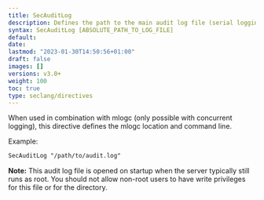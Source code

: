 ```yaml
---
title: SecAuditLog
description: Defines the path to the main audit log file (serial logging format) or the concurrent logging index file (concurrent logging format).
syntax: SecAuditLog [ABSOLUTE_PATH_TO_LOG_FILE]
default: 
date: 
lastmod: "2023-01-30T14:50:56+01:00"
draft: false
images: []
versions: v3.0+
weight: 100
toc: true
type: seclang/directives
---
```

[//]: <> (This file is generated by tools/directivesgen. DO NOT EDIT.)
When used in combination with mlogc (only possible with concurrent logging), this
directive defines the mlogc location and command line.

Example:
```apache
SecAuditLog "/path/to/audit.log"
```

**Note:** This audit log file is opened on startup when the server typically still runs
as root. You should not allow non-root users to have write privileges for this file
or for the directory.

